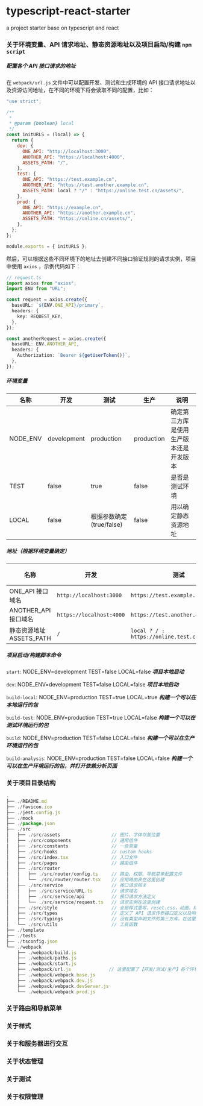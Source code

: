 # typescript-react-starter

a project starter base on typescript and react

### 关于环境变量、API 请求地址、静态资源地址以及项目启动/构建 `npm script`

##### 配置各个 API 接口请求的地址

在 `webpack/url.js` 文件中可以配置开发、测试和生成环境的 API 接口请求地址以及资源访问地址，在不同的环境下将会读取不同的配置，比如：

``` javascript
"use strict";

/**
 *
 * @param {boolean} local
 */
const initURLS = (local) => {
  return {
    dev: {
      ONE_API: "http://localhost:3000",
      ANOTHER_API: "https://localhost:4000",
      ASSETS_PATH: "/",
    },
    test: {
      ONE_API: "https://test.example.cn",
      ANOTHER_API: "https://test.another.example.cn",
      ASSETS_PATH: local ? "/" : "https://online.test.cn/assets/",
    },
    prod: {
      ONE_API: "https://example.cn",
      ANOTHER_API: "https://another.example.cn",
      ASSETS_PATH: "https://online.cn/assets/",
    },
  };
};

module.exports = { initURLS };
```

然后，可以根据这些不同环境下的地址去创建不同接口验证规则的请求实例，项目中使用 `axios` ，示例代码如下：

``` typescript
// request.ts
import axios from "axios";
import ENV from "URL";

const request = axios.create({
  baseURL: `${ENV.ONE_API}/primary`,
  headers: {
    key: REQUEST_KEY,
  },
});

const anotherRequest = axios.create({
  baseURL: ENV.ANOTHER_API,
  headers: {
    Authorization: `Bearer ${getUserToken()}`,
  },
});
```

##### 环境变量

| 名称                  | 开发                                       | 测试                                                       | 生产                                | 说明     |
| --------------------- | ------------------------------------------ | ---------------------------------------------------------- | ----------------------------------- | -------- |
| NODE_ENV              | development                                 | production                                                 | production                          | 确定第三方库是使用生产版本还是开发版本 |
| TEST                  | false                                      | true                                                       | false                               | 是否是测试环境 |
| LOCAL                 | false                                      | 根据参数确定(true/false)                                   | false                               | 用以确定静态资源地址 |

##### 地址（根据环境变量确定）

| 名称                  | 开发                                       | 测试                                                       | 生产                                | 说明     |
| --------------------- | ------------------------------------------ | ---------------------------------------------------------- | ----------------------------------- | -------- |
| ONE_API 接口域名 | `http://localhost:3000` | `https://test.example.cn` | `https://example.cn` |          |
| ANOTHER_API 接口域名 | `https://localhost:4000` | `https://test.another.example.cn` | `https://another.example.cn` |          |
| 静态资源地址 ASSETS_PATH | `/`                                        | `local ? / : https://online.test.cn/assets/` | `https://online.cn/assets/` |          |

##### 项目启动/构建脚本命令

`start`: NODE_ENV=development TEST=false LOCAL=false  ***项目本地启动***

`dev`: NODE_ENV=development TEST=false LOCAL=false  ***项目本地启动***

`build-local`: NODE_ENV=production TEST=true LOCAL=true  ***构建一个可以在本地运行的包***

`build-test`: NODE_ENV=production TEST=true LOCAL=false  ***构建一个可以在测试环境运行的包***

`build`: NODE_ENV=production TEST=false LOCAL=false  ***构建一个可以在生产环境运行的包***

`build-analysis`: NODE_ENV=production TEST=false LOCAL=false  ***构建一个可以在生产环境运行的包，并打开依赖分析页面***

### 关于项目目录结构

``` javascript
.
├── ./README.md
├── ./favicon.ico
├── ./jest.config.js
├── ./mock
├── ./package.json
├── ./src
│   ├── ./src/assets                   // 图片，字体存放位置
│   ├── ./src/components               // 通用组件
│   ├── ./src/constants                // 一些常量
│   ├── ./src/hooks                    // custom hooks
│   ├── ./src/index.tsx                // 入口文件
│   ├── ./src/pages                    // 路由组件
│   ├── ./src/router
│   │   ├── ./src/router/config.ts     // 路由、权限、导航菜单配置文件
│   │   └── ./src/router/router.tsx    // 应用路由表在这里创建
│   ├── ./src/service                  // 接口请求相关
│   │   ├── ./src/service/URL.ts       // 请求域名
│   │   ├── ./src/service/api          // 接口请求方法定义
│   │   └── ./src/service/request.ts   // 请求实例在这里创建
│   ├── ./src/style                    // 全局样式重写，reset.css，动画，样式常量，公共样式等
│   ├── ./src/types                    // 定义了 API 请求传参接口定义以及响应接口定义
│   ├── ./src/typings                  // 没有类型声明文件的第三方库，在这里声明模块接口定义
│   └── ./src/utils                    // 工具函数
├── ./template
├── ./tests
├── ./tsconfig.json
└── ./webpack
    ├── ./webpack/build.js
    ├── ./webpack/paths.js
    ├── ./webpack/start.js
    ├── ./webpack/url.js              // 这里配置了【开发/测试/生产】各个环境下 API 请求的域名 
    ├── ./webpack/webpack.base.js
    ├── ./webpack/webpack.dev.js
    ├── ./webpack/webpack.devServer.js
    └── ./webpack/webpack.prod.js
```



### 关于路由和导航菜单

### 关于样式

### 关于和服务器进行交互

### 关于状态管理

### 关于测试

### 关于权限管理


